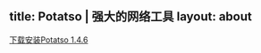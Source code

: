 title: Potatso | 强大的网络工具
layout: about
---

[下载安装Potatso 1.4.6](itms-services://?action=download-manifest&url=https://w3cboy.com/tools/potatso/manifest.plist)